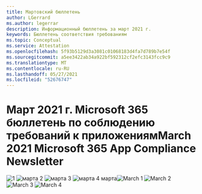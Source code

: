 ```yaml
---
title: Мартовский бюллетень
author: LGerrard
ms.author: legerrar
description: Информационный бюллетень за март 2021 г.
keywords: Бюллетень соответствия требованиям
ms.topic: Conceptual
ms.service: Attestation
ms.openlocfilehash: 5f93b5129d3a3081c01068183d4fa7d789b7e54f
ms.sourcegitcommit: a5ee3422ab34a922bf592312cf2efc3143fcc9c9
ms.translationtype: MT
ms.contentlocale: ru-RU
ms.lasthandoff: 05/27/2021
ms.locfileid: "52676747"
---
```

# <a name="march-2021-microsoft-365-app-compliance-newsletter"></a><span data-ttu-id="af2ea-104">Март 2021 г. Microsoft 365 бюллетень по соблюдению требований к приложениям</span><span class="sxs-lookup"><span data-stu-id="af2ea-104">March 2021 Microsoft 365 App Compliance Newsletter</span></span>

<span data-ttu-id="af2ea-105">![1 ](../media/March1.PNG)
 ![ марта 2 ](../media/March2.PNG)
 ![ марта 3 ](../media/March3.PNG)
 ![ марта 4 марта](../media/March4.PNG)</span><span class="sxs-lookup"><span data-stu-id="af2ea-105">![March 1](../media/March1.PNG)
![March 2](../media/March2.PNG)
![March 3](../media/March3.PNG)
![March 4](../media/March4.PNG)</span></span>
